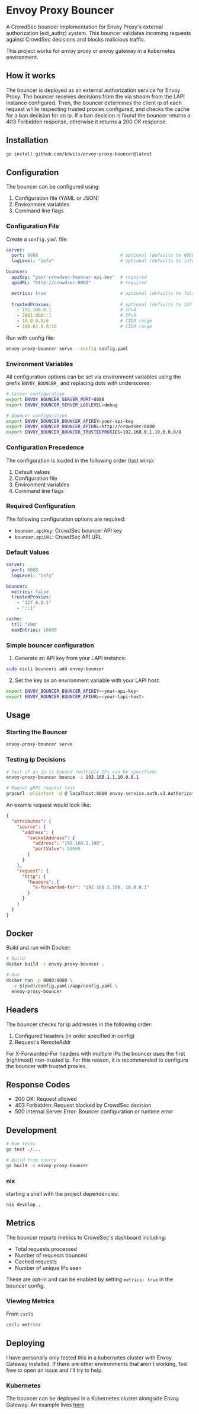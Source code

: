 # Envoy Proxy Bouncer

A CrowdSec bouncer implementation for Envoy Proxy's external authorization (ext_authz) system. This bouncer validates incoming requests against CrowdSec decisions and blocks malicious traffic.

This project works for envoy proxy or envoy gateway in a kubernetes environment.

## How it works

The bouncer is deployed as an external authorization service for Envoy Proxy. The bouncer receives decisions from the via stream from the LAPI instance configured. Then, the bouncer determines the client ip of each request while respecting trusted proxies configured, and checks the cache for a ban decision for an ip. If a ban decision is found the bouncer returns a 403 Forbidden response, otherwise it returns a 200 OK response.

## Installation

```bash
go install github.com/kdwils/envoy-proxy-bouncer@latest
```

## Configuration

The bouncer can be configured using:
1. Configuration file (YAML or JSON)
2. Environment variables
3. Command line flags

### Configuration File

Create a `config.yaml` file:

```yaml
server:
  port: 8080                               # optional (defaults to 8080)
  logLevel: "info"                         # optional (defaults to info)

bouncer:
  apiKey: "your-crowdsec-bouncer-api-key"  # required
  apiURL: "http://crowdsec:8080"           # required

  metrics: true                            # optional (defaults to false) - report metrics to the LAPI instance
  
  trustedProxies:                          # optional (defaults to 127.0.0.1, ::1)
    - 192.168.0.1                          # IPv4
    - 2001:db8::1                          # IPv6
    - 10.0.0.0/8                           # CIDR range
    - 100.64.0.0/10                        # CIDR range
```

Run with config file:
```bash
envoy-proxy-bouncer serve --config config.yaml
```

### Environment Variables

All configuration options can be set via environment variables using the prefix `ENVOY_BOUNCER_` and replacing dots with underscores:

```bash
# Server configuration
export ENVOY_BOUNCER_SERVER_PORT=8080
export ENVOY_BOUNCER_SERVER_LOGLEVEL=debug

# Bouncer configuration
export ENVOY_BOUNCER_BOUNCER_APIKEY=your-api-key
export ENVOY_BOUNCER_BOUNCER_APIURL=http://crowdsec:8080
export ENVOY_BOUNCER_BOUNCER_TRUSTEDPROXIES=192.168.0.1,10.0.0.0/8
```

### Configuration Precedence

The configuration is loaded in the following order (last wins):
1. Default values
2. Configuration file
3. Environment variables
4. Command line flags

### Required Configuration

The following configuration options are required:
- `bouncer.apiKey`: CrowdSec bouncer API key
- `bouncer.apiURL`: CrowdSec API URL

### Default Values

```yaml
server:
  port: 8080
  logLevel: "info"

bouncer:
  metrics: false
  trustedProxies:
    - "127.0.0.1"
    - "::1"

cache:
  ttl: "10m"
  maxEntries: 10000
```

### Simple bouncer configuration
1. Generate an API key from your LAPI instance:
```bash
sudo cscli bouncers add envoy-bouncer
```

2. Set the key as an environment variable with your LAPI host:
```bash
export ENVOY_BOUNCER_BOUNCER_APIKEY=<your-api-key>
export ENVOY_BOUNCER_BOUNCER_APIURL=<your-lapi-host>
```

## Usage

### Starting the Bouncer

```bash
envoy-proxy-bouncer serve
```

### Testing ip Decisions

```bash
# Test if an ip is banned (multiple IPs can be specified)
envoy-proxy-bouncer bounce -i 192.168.1.1,10.0.0.1

# Manual gRPC request test
grpcurl -plaintext -d @ localhost:8080 envoy.service.auth.v3.Authorization/Check < request.json
```

An examle request would look like:
```json
{
  "attributes": {
    "source": {
      "address": {
        "socketAddress": {
          "address": "192.168.1.100",
          "portValue": 50555
        }
      }
    },
    "request": {
      "http": {
        "headers": {
          "x-forwarded-for": "192.168.1.100, 10.0.0.1"
        }
      }
    }
  }
}
```

## Docker

Build and run with Docker:

```bash
# Build
docker build -t envoy-proxy-bouncer .

# Run
docker run -p 8080:8080 \
  -v $(pwd)/config.yaml:/app/config.yaml \
  envoy-proxy-bouncer
```

## Headers

The bouncer checks for ip addresses in the following order:
1. Configured headers (in order specified in config)
2. Request's RemoteAddr

For X-Forwarded-For headers with multiple IPs the bouncer uses the first (rightmost) non-trusted ip. For this reason, it is recommended to configure the bouncer with trusted proxies.

## Response Codes

- 200 OK: Request allowed
- 403 Forbidden: Request blocked by CrowdSec decision
- 500 Internal Server Error: Bouncer configuration or runtime error

## Development

```bash
# Run tests
go test ./...

# Build from source
go build -o envoy-proxy-bouncer
```

### nix

starting a shell with the project dependencies:
```bash
nix develop .
```

## Metrics

The bouncer reports metrics to CrowdSec's dashboard including:
- Total requests processed
- Number of requests bounced
- Cached requests
- Number of unique IPs seen

These are opt-in and can be enabled by setting `metrics: true` in the bouncer config.

### Viewing Metrics
From `cscli`
```bash
cscli metrics
```

## Deploying

I have personally only tested this in a kubernetes cluster with Envoy Gateway installed. If there are other environments that aren't working, feel free to open an issue and i'll try to help.

### Kubernetes

The bouncer can be deployed in a Kubernetes cluster alongside Envoy Gateway:
An example lives [here](examples/deploy/README.md).
